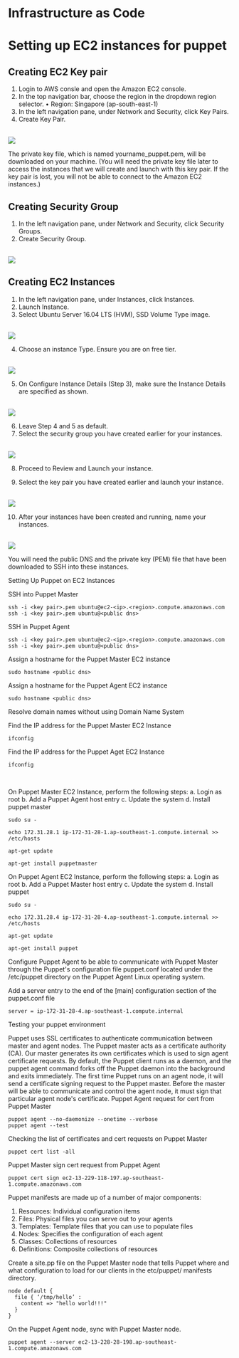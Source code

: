 # Infrastructure as Code 

# Setting up EC2 instances for puppet

## Creating EC2 Key pair

1.	Login to AWS consle and open the Amazon EC2 console.
2.	In the top navigation bar, choose the region in the dropdown region selector.
•	Region: Singapore (ap-south-east-1)
3.	In the left navigation pane, under Network and Security, click Key Pairs.
4.	Create Key Pair.
<br>
<img style="float: center;" src="./screens/puppet1.png">
<br>


The private key file, which is named yourname_puppet.pem, will be downloaded on your machine. 
(You will need the private key file later to access the instances that we will create and launch with this key pair. If the key pair is lost, you will not be able to connect to the Amazon EC2 instances.)

## Creating Security Group
1.	In the left navigation pane, under Network and Security, click Security Groups.
2.	Create Security Group.
 
<br>
<img style="float: center;" src="./screens/puppet2.png">
<br>

## Creating EC2 Instances

1.	In the left navigation pane, under Instances, click Instances.
2.	Launch Instance.
3.	Select Ubuntu Server 16.04 LTS (HVM), SSD Volume Type image.
 
<br>
<img style="float: center;" src="./screens/puppet3.png">
<br>

4.	Choose an instance Type. Ensure you are on free tier.

<br>
<img style="float: center;" src="./screens/puppet4.png">
<br> 

5. On Configure Instance Details (Step 3), make sure the Instance Details are specified as shown.

<br>
<img style="float: center;" src="./screens/puppet5.png">
<br> 
 
6.	Leave Step 4 and 5 as default.
7.	Select the security group you have created earlier for your instances.
 
<br>
<img style="float: center;" src="./screens/puppet6.png">
<br> 

8.	Proceed to Review and Launch your instance.

9.	Select the key pair you have created earlier and launch your instance.
 
<br>
<img style="float: center;" src="./screens/puppet7.png">
<br> 

10.	After your instances have been created and running, name your instances.

<br>
<img style="float: center;" src="./screens/puppet8.png">
<br> 
 
You will need the public DNS and the private key (PEM) file that have been downloaded to SSH into these instances.
 

Setting Up Puppet on EC2 Instances

SSH into Puppet Master

```
ssh -i <key pair>.pem ubuntu@ec2-<ip>.<region>.compute.amazonaws.com
ssh -i <key pair>.pem ubuntu@<public dns>
```

SSH in Puppet Agent

```
ssh -i <key pair>.pem ubuntu@ec2-<ip>.<region>.compute.amazonaws.com
ssh -i <key pair>.pem ubuntu@<public dns>
```

Assign a hostname for the Puppet Master EC2 instance

```
sudo hostname <public dns>
```


Assign a hostname for the Puppet Agent EC2 instance

```
sudo hostname <public dns>
```


Resolve domain names without using Domain Name System

Find the IP address for the Puppet Master EC2 Instance
```
ifconfig
```


Find the IP address for the Puppet Aget EC2 Instance
```
ifconfig
```


 

On Puppet Master EC2 Instance, perform the following steps:
a.	Login as root
b.	Add a Puppet Agent host entry
c.	Update the system
d.	Install puppet master

```
sudo su -

echo 172.31.28.1 ip-172-31-28-1.ap-southeast-1.compute.internal >> /etc/hosts

apt-get update

apt-get install puppetmaster
```

On Puppet Agent EC2 Instance, perform the following steps:
a.	Login as root
b.	Add a Puppet Master host entry
c.	Update the system
d.	Install puppet

```
sudo su -

echo 172.31.28.4 ip-172-31-28-4.ap-southeast-1.compute.internal >> /etc/hosts

apt-get update

apt-get install puppet
```
Configure Puppet Agent to be able to communicate with Puppet Master through the Puppet's configuration file puppet.conf located under the /etc/puppet directory on the Puppet Agent Linux operating system.

Add a server entry to the end of the [main] configuration section of the puppet.conf file

```
server = ip-172-31-28-4.ap-southeast-1.compute.internal
```


Testing your puppet environment

Puppet uses SSL certificates to authenticate communication between master and agent nodes. The Puppet master acts as a certificate authority (CA). Our master generates its own certificates which is used to sign agent certificate requests.
By default, the Puppet client runs as a daemon, and the puppet agent command forks off the Puppet daemon into the background and exits immediately. The first time Puppet runs on an agent node, it will send a certificate signing request to the Puppet master. Before the master will be able to communicate and control the agent node, it must sign that particular agent node's certificate. 
Puppet Agent request for cert from Puppet Master

```
puppet agent --no-daemonize --onetime --verbose
puppet agent --test
```

Checking the list of certificates and cert requests on Puppet Master

```
puppet cert list -all
```

Puppet Master sign cert request from Puppet Agent

```
puppet cert sign ec2-13-229-118-197.ap-southeast-1.compute.amazonaws.com
```
Puppet manifests are made up of a number of major components:
1.	Resources: Individual configuration items
2.	Files: Physical files you can serve out to your agents
3.	Templates: Template files that you can use to populate files
4.	Nodes: Specifies the configuration of each agent
5.	Classes: Collections of resources
6.	Definitions: Composite collections of resources

Create a site.pp file on the Puppet Master node that tells Puppet where and what configuration to load for our clients in the etc/puppet/ manifests directory.
```
node default {
  file { ‘/tmp/hello’ :
    content => "hello world!!!"
  }
}
```

On the Puppet Agent node, sync with Puppet Master node.
```
puppet agent --server ec2-13-228-28-198.ap-southeast-1.compute.amazonaws.com
```